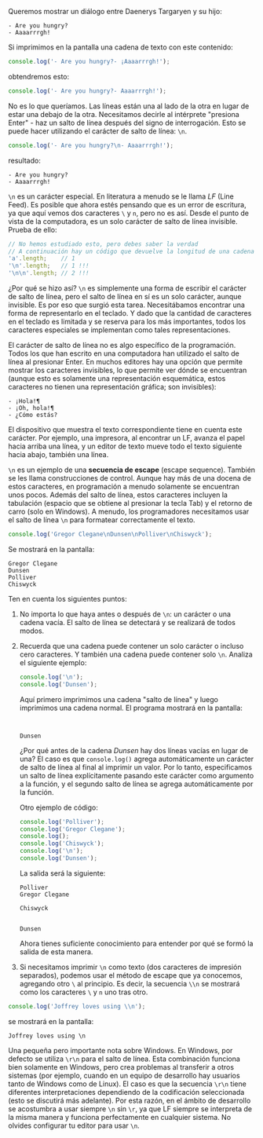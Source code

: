 
Queremos mostrar un diálogo entre Daenerys Targaryen y su hijo:

```
- Are you hungry?
- Aaaarrrgh!
```

Si imprimimos en la pantalla una cadena de texto con este contenido:

```javascript
console.log('- Are you hungry?- ¡Aaaarrrgh!');
```

obtendremos esto:

```javascript
console.log('- Are you hungry?- Aaaarrrgh!');
```

No es lo que queríamos. Las líneas están una al lado de la otra en lugar de estar una debajo de la otra. Necesitamos decirle al intérprete "presiona Enter" - haz un salto de línea después del signo de interrogación. Esto se puede hacer utilizando el carácter de salto de línea: `\n`.

```javascript
console.log('- Are you hungry?\n- Aaaarrrgh!');
```

resultado:

```
- Are you hungry?
- Aaaarrrgh!
```

`\n` es un carácter especial. En literatura a menudo se le llama *LF* (Line Feed). Es posible que ahora estés pensando que es un error de escritura, ya que aquí vemos dos caracteres `\` y `n`, pero no es así. Desde el punto de vista de la computadora, es un solo carácter de salto de línea invisible. Prueba de ello:

```javascript
// No hemos estudiado esto, pero debes saber la verdad
// A continuación hay un código que devuelve la longitud de una cadena
'a'.length;    // 1
'\n'.length;   // 1 !!!
'\n\n'.length; // 2 !!!
```

¿Por qué se hizo así? `\n` es simplemente una forma de escribir el carácter de salto de línea, pero el salto de línea en sí es un solo carácter, aunque invisible. Es por eso que surgió esta tarea. Necesitábamos encontrar una forma de representarlo en el teclado. Y dado que la cantidad de caracteres en el teclado es limitada y se reserva para los más importantes, todos los caracteres especiales se implementan como tales representaciones.

El carácter de salto de línea no es algo específico de la programación. Todos los que han escrito en una computadora han utilizado el salto de línea al presionar Enter. En muchos editores hay una opción que permite mostrar los caracteres invisibles, lo que permite ver dónde se encuentran (aunque esto es solamente una representación esquemática, estos caracteres no tienen una representación gráfica; son invisibles):

```text
- ¡Hola!¶
- ¡Oh, hola!¶
- ¿Cómo estás?
```

El dispositivo que muestra el texto correspondiente tiene en cuenta este carácter. Por ejemplo, una impresora, al encontrar un LF, avanza el papel hacia arriba una línea, y un editor de texto mueve todo el texto siguiente hacia abajo, también una línea.

`\n` es un ejemplo de una **secuencia de escape** (escape sequence). También se les llama construcciones de control. Aunque hay más de una docena de estos caracteres, en programación a menudo solamente se encuentran unos pocos. Además del salto de línea, estos caracteres incluyen la tabulación (espacio que se obtiene al presionar la tecla Tab) y el retorno de carro (solo en Windows). A menudo, los programadores necesitamos usar el salto de línea `\n` para formatear correctamente el texto.

```javascript
console.log('Gregor Clegane\nDunsen\nPolliver\nChiswyck');
```

Se mostrará en la pantalla:

```
Gregor Clegane
Dunsen
Polliver
Chiswyck
```

Ten en cuenta los siguientes puntos:

1. No importa lo que haya antes o después de `\n`: un carácter o una cadena vacía. El salto de línea se detectará y se realizará de todos modos.

2. Recuerda que una cadena puede contener un solo carácter o incluso cero caracteres. Y también una cadena puede contener solo `\n`. Analiza el siguiente ejemplo:

    ```javascript
    console.log('\n');
    console.log('Dunsen');
    ```

    Aquí primero imprimimos una cadena "salto de línea" y luego imprimimos una cadena normal. El programa mostrará en la pantalla:

    ```text


    Dunsen
    ```

    ¿Por qué antes de la cadena *Dunsen* hay dos líneas vacías en lugar de una? El caso es que `console.log()` agrega automáticamente un carácter de salto de línea al final al imprimir un valor. Por lo tanto, especificamos un salto de línea explícitamente pasando este carácter como argumento a la función, y el segundo salto de línea se agrega automáticamente por la función.

    Otro ejemplo de código:

    ```javascript
    console.log('Polliver');
    console.log('Gregor Clegane');
    console.log();
    console.log('Chiswyck');
    console.log('\n');
    console.log('Dunsen');
    ```

    La salida será la siguiente:

    ```text
    Polliver
    Gregor Clegane

    Chiswyck


    Dunsen
    ```

    Ahora tienes suficiente conocimiento para entender por qué se formó la salida de esta manera.

3. Si necesitamos imprimir `\n` como texto (dos caracteres de impresión separados), podemos usar el método de escape que ya conocemos, agregando otro `\` al principio. Es decir, la secuencia `\\n` se mostrará como los caracteres `\` y `n` uno tras otro.

```javascript
console.log('Joffrey loves using \\n');
```

se mostrará en la pantalla:

```text
Joffrey loves using \n
```

Una pequeña pero importante nota sobre Windows. En Windows, por defecto se utiliza `\r\n` para el salto de línea. Esta combinación funciona bien solamente en Windows, pero crea problemas al transferir a otros sistemas (por ejemplo, cuando en un equipo de desarrollo hay usuarios tanto de Windows como de Linux). El caso es que la secuencia `\r\n` tiene diferentes interpretaciones dependiendo de la codificación seleccionada (esto se discutirá más adelante). Por esta razón, en el ámbito de desarrollo se acostumbra a usar siempre `\n` sin `\r`, ya que LF siempre se interpreta de la misma manera y funciona perfectamente en cualquier sistema. No olvides configurar tu editor para usar `\n`.
